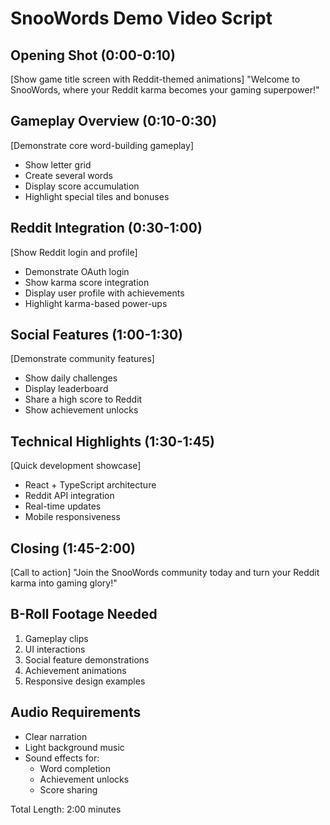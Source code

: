 # SnooWords Demo Video Script

## Opening Shot (0:00-0:10)
[Show game title screen with Reddit-themed animations]
"Welcome to SnooWords, where your Reddit karma becomes your gaming superpower!"

## Gameplay Overview (0:10-0:30)
[Demonstrate core word-building gameplay]
- Show letter grid
- Create several words
- Display score accumulation
- Highlight special tiles and bonuses

## Reddit Integration (0:30-1:00)
[Show Reddit login and profile]
- Demonstrate OAuth login
- Show karma score integration
- Display user profile with achievements
- Highlight karma-based power-ups

## Social Features (1:00-1:30)
[Demonstrate community features]
- Show daily challenges
- Display leaderboard
- Share a high score to Reddit
- Show achievement unlocks

## Technical Highlights (1:30-1:45)
[Quick development showcase]
- React + TypeScript architecture
- Reddit API integration
- Real-time updates
- Mobile responsiveness

## Closing (1:45-2:00)
[Call to action]
"Join the SnooWords community today and turn your Reddit karma into gaming glory!"

## B-Roll Footage Needed
1. Gameplay clips
2. UI interactions
3. Social feature demonstrations
4. Achievement animations
5. Responsive design examples

## Audio Requirements
- Clear narration
- Light background music
- Sound effects for:
  * Word completion
  * Achievement unlocks
  * Score sharing

Total Length: 2:00 minutes
